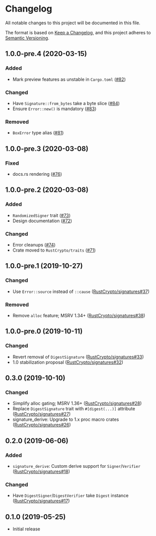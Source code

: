 # Changelog
All notable changes to this project will be documented in this file.

The format is based on [Keep a Changelog](https://keepachangelog.com/en/1.0.0/),
and this project adheres to [Semantic Versioning](https://semver.org/spec/v2.0.0.html).

## 1.0.0-pre.4 (2020-03-15)
### Added
- Mark preview features as unstable in `Cargo.toml` ([#82])

### Changed
- Have `Signature::from_bytes` take a byte slice ([#84])
- Ensure `Error::new()` is mandatory ([#83])

### Removed
- `BoxError` type alias ([#81])

[#84]: https://github.com/RustCrypto/traits/pull/84
[#83]: https://github.com/RustCrypto/traits/pull/83
[#82]: https://github.com/RustCrypto/traits/pull/82
[#81]: https://github.com/RustCrypto/traits/pull/81

## 1.0.0-pre.3 (2020-03-08)
### Fixed
- docs.rs rendering ([#76])

[#76]: https://github.com/RustCrypto/traits/pull/76

## 1.0.0-pre.2 (2020-03-08)
### Added
- `RandomizedSigner` trait ([#73])
- Design documentation ([#72])

### Changed
- Error cleanups ([#74])
- Crate moved to `RustCrypto/traits` ([#71])

[#74]: https://github.com/RustCrypto/traits/pull/74
[#73]: https://github.com/RustCrypto/traits/pull/73
[#72]: https://github.com/RustCrypto/traits/pull/72
[#71]: https://github.com/RustCrypto/traits/pull/71

## 1.0.0-pre.1 (2019-10-27)
### Changed
- Use `Error::source` instead of `::cause` ([RustCrypto/signatures#37])

### Removed
- Remove `alloc` feature; MSRV 1.34+ ([RustCrypto/signatures#38])

[RustCrypto/signatures#38]: https://github.com/RustCrypto/signatures/pull/38
[RustCrypto/signatures#37]: https://github.com/RustCrypto/signatures/pull/37

## 1.0.0-pre.0 (2019-10-11)
### Changed
- Revert removal of `DigestSignature` ([RustCrypto/signatures#33])
- 1.0 stabilization proposal ([RustCrypto/signatures#32])

[RustCrypto/signatures#33]: https://github.com/RustCrypto/signatures/pull/33
[RustCrypto/signatures#32]: https://github.com/RustCrypto/signatures/pull/32

## 0.3.0 (2019-10-10)
### Changed
- Simplify alloc gating; MSRV 1.36+ ([RustCrypto/signatures#28])
- Replace `DigestSignature` trait with `#[digest(...)]` attribute ([RustCrypto/signatures#27])
- signature_derive: Upgrade to 1.x proc macro crates ([RustCrypto/signatures#26])

[RustCrypto/signatures#28]: https://github.com/RustCrypto/signatures/pull/28
[RustCrypto/signatures#27]: https://github.com/RustCrypto/signatures/pull/27
[RustCrypto/signatures#26]: https://github.com/RustCrypto/signatures/pull/27

## 0.2.0 (2019-06-06)
### Added
- `signature_derive`: Custom derive support for `Signer`/`Verifier` ([RustCrypto/signatures#18])

### Changed
- Have `DigestSigner`/`DigestVerifier` take `Digest` instance ([RustCrypto/signatures#17])

[RustCrypto/signatures#18]: https://github.com/RustCrypto/signatures/pull/18
[RustCrypto/signatures#17]: https://github.com/RustCrypto/signatures/pull/17

## 0.1.0 (2019-05-25)

- Initial release
